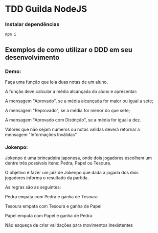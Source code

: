 # TDD Guilda NodeJS

### Instalar dependências
```sh
npm i
```

## Exemplos de como utilizar o DDD em seu desenvolvimento

### Demo:

Faça uma função que leia duas notas de um aluno.

A função deve calcular a média alcançada do aluno e apresentar:

A mensagem "Aprovado", se a média alcançada for maior ou igual a sete;

A mensagem "Reprovado", se a média for menor do que sete;

A mensagem "Aprovado com Distinção", se a média for igual a dez.

Valores que não sejam numeros ou notas validas deverá retornar a mensagem "Informações Inválidas"

### Jokenpo:
Jokenpo é uma brincadeira japonesa, onde dois jogadores escolhem um dentre três possíveis itens: Pedra, Papel ou Tesoura.

O objetivo é fazer um juiz de Jokenpo que dada a jogada dos dois jogadores informa o resultado da partida.

As regras são as seguintes:

Pedra empata com Pedra e ganha de Tesoura

Tesoura empata com Tesoura e ganha de Papel

Papel empata com Papel e ganha de Pedra

Não esqueça de criar validações para movimentos inexistentes
